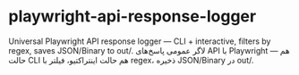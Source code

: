 # playwright-api-response-logger
Universal Playwright API response logger — CLI + interactive, filters by regex, saves JSON/Binary to out/. لاگر عمومی پاسخ‌های API با Playwright — هم حالت CLI هم حالت اینتراکتیو، فیلتر با regex، ذخیره JSON/Binary در out/.
